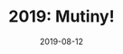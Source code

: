 ---
layout: inner
position: right
title: '2019: Mutiny!'
date: 2019-08-12
categories: posts
tags: Unity GodGame AI NodeCanvas BehaviourTrees C# 3D
team_size: 2
roles: Programmer, Audio
contribution_url: 'nAn'
contribution:
 - Water shader & night/day cycle
 - Full UI design and implementation
 - Music and sound effects design, composition, and integration
 - Behaviour trees documentation
 - Game loop logic

featured_image: '/img/posts/Mutiny.gif'
featured_video: 'https://www.youtube.com/embed/QbXJgAy0Q8U'
project_link: 'https://ch0m5.github.io/Mutiny/'
button_icon: 'flask'
button_text: 'Visit Project'
lead_text: 'Mutiny is a god game in which you manage the security and logistics of a ship that is carrying prisoners. Make sure all the personnel and prisoners have their basic needs covered and frustrate any escape attempt!'
---